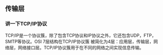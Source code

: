 ## 传输层

### 讲一下TCP/IP协议

TCP/IP是一个协议簇，除了包含TCP协议和IP协议之外，它还包含UDP，FTP，SMTP等协议。OSI 7层结构在TCP/IP协议簇
被简化为4层：应用层，传输层，网络层，网络接口层。TCP/IP协议簇用于在不同的网络之间实现信息传输。
